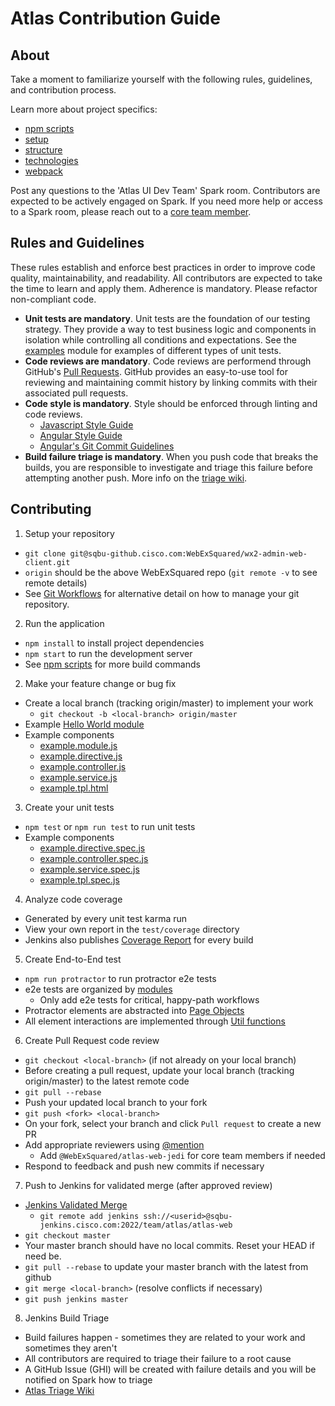 # Atlas Contribution Guide

## About

Take a moment to familiarize yourself with the following rules, guidelines, and contribution process.

Learn more about project specifics:
* [npm scripts](docs/npm-scripts.md)
* [setup](docs/setup.md)
* [structure](docs/structure.md)
* [technologies](docs/technology.md)
* [webpack](docs/webpack.md)

Post any questions to the 'Atlas UI Dev Team' Spark room. Contributors are expected to be actively engaged on Spark. If you need more help or access to a Spark room, please reach out to a [core team member](http://cs.co/atlas-triage#im-still-stuck-who-can-i-contact).

## Rules and Guidelines

These rules establish and enforce best practices
in order to improve code quality, maintainability, and readability.
All contributors are expected to take the time to learn and apply them.
Adherence is mandatory. Please refactor non-compliant code.

* **Unit tests are mandatory**.  Unit tests are the foundation of our testing strategy.
  They provide a way to test business logic and components in isolation while controlling all conditions and expectations.
  See the [examples](examples/unit) module for examples of different types of unit tests.
* **Code reviews are mandatory**. Code reviews are performend through GitHub's [Pull Requests](https://help.github.com/articles/using-pull-requests/).
  GitHub provides an easy-to-use tool for reviewing and maintaining commit history by linking commits
  with their associated pull requests.
* **Code style is mandatory**. Style should be enforced through linting and code reviews.
  * [Javascript Style Guide](https://github.com/airbnb/javascript/tree/master/es5)
  * [Angular Style Guide](https://github.com/johnpapa/angular-styleguide/tree/master/a1)
  * [Angular's Git Commit Guidelines](https://github.com/angular/angular.js/blob/master/CONTRIBUTING.md#commit)
* **Build failure triage is mandatory**. When you push code that breaks the builds, you are responsible to investigate
  and triage this failure before attempting another push. More info on the [triage wiki](http://cs.co/atlas-triage).

## Contributing

1. Setup your repository
  * `git clone git@sqbu-github.cisco.com:WebExSquared/wx2-admin-web-client.git`
  * `origin` should be the above WebExSquared repo (`git remote -v` to see remote details)
  * See [Git Workflows](docs/git-workflows.md) for alternative detail on how to manage your git repository.
2. Run the application
  * `npm install` to install project dependencies
  * `npm start` to run the development server
  * See [npm scripts](docs/npm-scripts.md) for more build commands
2. Make your feature change or bug fix
  * Create a local branch (tracking origin/master) to implement your work
    * `git checkout -b <local-branch> origin/master`
  * Example [Hello World module](docs/hello-world.md)
  * Example components
    * [example.module.js](examples/unit/example.module.js)
    * [example.directive.js](examples/unit/example.directive.js)
    * [example.controller.js](examples/unit/example.controller.js)
    * [example.service.js](examples/unit/example.service.js)
    * [example.tpl.html](examples/unit/example.tpl.html)
3. Create your unit tests
  * `npm test` or `npm run test` to run unit tests
  * Example components
    * [example.directive.spec.js](examples/unit/example.directive.spec.js)
    * [example.controller.spec.js](examples/unit/example.controller.spec.js)
    * [example.service.spec.js](examples/unit/example.service.spec.js)
    * [example.tpl.spec.js](examples/unit/example.tpl.spec.js)
4. Analyze code coverage
  * Generated by every unit test karma run
  * View your own report in the `test/coverage` directory
  * Jenkins also publishes [Coverage Report](https://sqbu-jenkins.cisco.com:8443/job/team/job/atlas/job/atlas-web/cobertura) for every build
5. Create End-to-End test
  * `npm run protractor` to run protractor e2e tests
  * e2e tests are organized by [modules](test/e2e-protractor)
    * Only add e2e tests for critical, happy-path workflows
  * Protractor elements are abstracted into [Page Objects](test/e2e-protractor/pages)
  * All element interactions are implemented through [Util functions](test/e2e-protractor/utils/test.utils.js)
6. Create Pull Request code review
  * `git checkout <local-branch>` (if not already on your local branch)
  * Before creating a pull request, update your local branch (tracking origin/master) to the latest remote code
  * `git pull --rebase`
  * Push your updated local branch to your fork
  * `git push <fork> <local-branch>`
  * On your fork, select your branch and click `Pull request` to create a new PR
  * Add appropriate reviewers using [@mention](https://github.com/blog/821-mention-somebody-they-re-notified)
    * Add `@WebExSquared/atlas-web-jedi` for core team members if needed
  * Respond to feedback and push new commits if necessary
7. Push to Jenkins for validated merge (after approved review)
  * [Jenkins Validated Merge](https://sqbu-jenkins.cisco.com:8443/job/team/job/atlas/job/atlas-web/repo.git/)
    * `git remote add jenkins ssh://<userid>@sqbu-jenkins.cisco.com:2022/team/atlas/atlas-web`
  * `git checkout master`
  * Your master branch should have no local commits. Reset your HEAD if need be.
  * `git pull --rebase` to update your master branch with the latest from github
  * `git merge <local-branch>` (resolve conflicts if necessary)
  * `git push jenkins master`
8. Jenkins Build Triage
  * Build failures happen - sometimes they are related to your work and sometimes they aren't
  * All contributors are required to triage their failure to a root cause
  * A GitHub Issue (GHI) will be created with failure details and you will be notified on Spark how to triage
  * [Atlas Triage Wiki](http://cs.co/atlas-triage)
